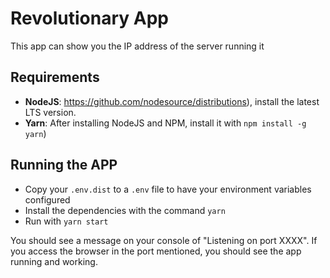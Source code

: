 # Revolutionary App

This app can show you the IP address of the server running it

## Requirements

- **NodeJS**: https://github.com/nodesource/distributions), install the latest LTS version.
- **Yarn**: After installing NodeJS and NPM, install it with `npm install -g yarn`)

## Running the APP

- Copy your `.env.dist` to a `.env` file to have your environment variables configured
- Install the dependencies with the command `yarn`
- Run with `yarn start`

You should see a message on your console of "Listening on port XXXX". If you access the browser in the port mentioned, you should see the app running and working.
